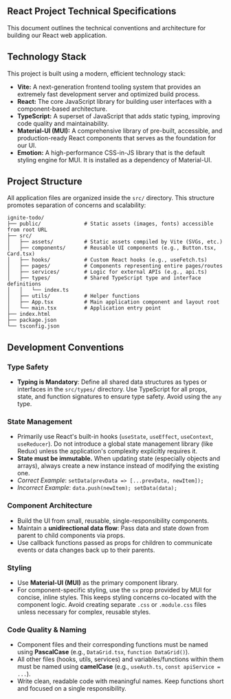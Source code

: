 ## **React Project Technical Specifications**

This document outlines the technical conventions and architecture for building our React web application.

## **Technology Stack**

This project is built using a modern, efficient technology stack:

* **Vite:** A next-generation frontend tooling system that provides an extremely fast development server and optimized build process.
* **React:** The core JavaScript library for building user interfaces with a component-based architecture.
* **TypeScript:** A superset of JavaScript that adds static typing, improving code quality and maintainability.
* **Material-UI (MUI):** A comprehensive library of pre-built, accessible, and production-ready React components that serves as the foundation for our UI.
* **Emotion:** A high-performance CSS-in-JS library that is the default styling engine for MUI. It is installed as a dependency of Material-UI.

## **Project Structure**

All application files are organized inside the `src/` directory. This structure promotes separation of concerns and scalability:

```
ignite-todo/
├── public/              # Static assets (images, fonts) accessible from root URL
├── src/
│   ├── assets/          # Static assets compiled by Vite (SVGs, etc.)
│   ├── components/      # Reusable UI components (e.g., Button.tsx, Card.tsx)
│   ├── hooks/           # Custom React hooks (e.g., useFetch.ts)
│   ├── pages/           # Components representing entire pages/routes
│   ├── services/        # Logic for external APIs (e.g., api.ts)
│   ├── types/           # Shared TypeScript type and interface definitions
│   │   └── index.ts
│   ├── utils/           # Helper functions
│   ├── App.tsx          # Main application component and layout root
│   └── main.tsx         # Application entry point
├── index.html
├── package.json
└── tsconfig.json
```

## **Development Conventions**

### **Type Safety**
* **Typing is Mandatory**: Define all shared data structures as types or interfaces in the `src/types/` directory. Use TypeScript for all props, state, and function signatures to ensure type safety. Avoid using the `any` type.

### **State Management**
* Primarily use React's built-in hooks (`useState`, `useEffect`, `useContext`, `useReducer`). Do not introduce a global state management library (like Redux) unless the application's complexity explicitly requires it.
* **State must be immutable.** When updating state (especially objects and arrays), always create a new instance instead of modifying the existing one.
* *Correct Example*: `setData(prevData => [...prevData, newItem]);`
* *Incorrect Example*: `data.push(newItem); setData(data);`

### **Component Architecture**
* Build the UI from small, reusable, single-responsibility components.
* Maintain a **unidirectional data flow**: Pass data and state down from parent to child components via props.
* Use callback functions passed as props for children to communicate events or data changes back up to their parents.

### **Styling**
* Use **Material-UI (MUI)** as the primary component library.
* For component-specific styling, use the `sx` prop provided by MUI for concise, inline styles. This keeps styling concerns co-located with the component logic. Avoid creating separate `.css` or `.module.css` files unless necessary for complex, reusable styles.

### **Code Quality & Naming**
* Component files and their corresponding functions must be named using **PascalCase** (e.g., `DataGrid.tsx`, `function DataGrid()`).
* All other files (hooks, utils, services) and variables/functions within them must be named using **camelCase** (e.g., `useAuth.ts`, `const apiService = ...`).
* Write clean, readable code with meaningful names. Keep functions short and focused on a single responsibility.